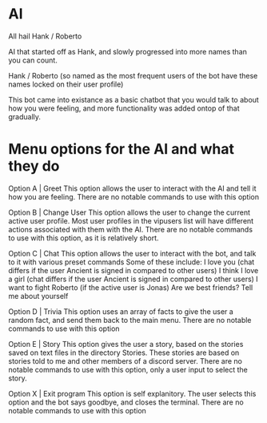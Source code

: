 # AI

All hail Hank / Roberto

AI that started off as Hank, and slowly progressed into more names than you can count.

Hank / Roberto (so named as the most frequent users of the bot have these names locked on their user profile) 

This bot came into existance as a basic chatbot that you would talk to about how you were feeling, and more functionality was added ontop of that gradually.

# Menu options for the AI and what they do

Option A | Greet
This option allows the user to interact with the AI and tell it how you are feeling. There are no notable commands to use with this option

Option B | Change User
This option allows the user to change the current active user profile. Most user profiles in the vipusers list will have different actions associated with them with the AI. There are no notable commands to use with this option, as it is relatively short.

Option C | Chat
This option allows the user to interact with the bot, and talk to it with various preset commands
Some of these include:
I love you (chat differs if the user Ancient is signed in compared to other users)
I think I love a girl (chat differs if the user Ancient is signed in compared to other users)
I want to fight Roberto (if the active user is Jonas)
Are we best friends?
Tell me about yourself

Option D | Trivia
This option uses an array of facts to give the user a random fact, and send them back to the main menu. There are no notable commands to use with this option

Option E | Story
This option gives the user a story, based on the stories saved on text files in the directory Stories. These stories are based on stories told to me and other members of a discord server. There are no notable commands to use with this option, only a user input to select the story.

Option X | Exit program
This option is self explanitory. The user selects this option and the bot says goodbye, and closes the terminal. There are no notable commands to use with this option
